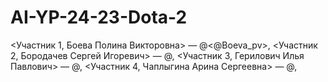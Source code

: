 # AI-YP-24-23-Dota-2
<Участник 1, Боева Полина Викторовна> — @<@Boeva_pv>, <PolinaBoeva>
<Участник 2, Бородачев Сергей Игоревич> — @<RaiFox>, <Rai-Fox>
<Участник 3, Герилович Илья Павлович> — @<mrbrainers>, <ilyager99>
<Участник 4, Чаплыгина Арина Сергеевна> — @<chaarse>, <chaarse>
